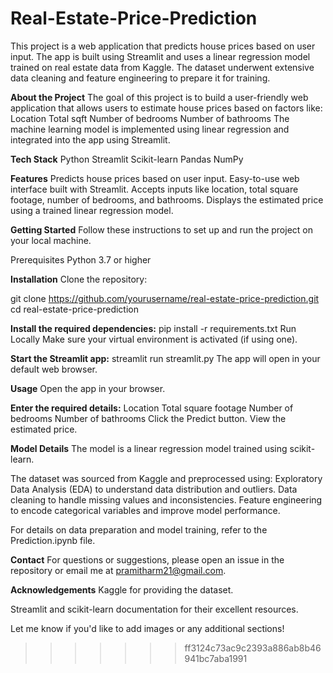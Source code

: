 # Real-Estate-Price-Prediction
This project is a web application that predicts house prices based on user input. The app is built using Streamlit and uses a linear regression model trained on real estate data from Kaggle. The dataset underwent extensive data cleaning and feature engineering to prepare it for training.

**About the Project**
The goal of this project is to build a user-friendly web application that allows users to estimate house prices based on factors like:
Location
Total sqft
Number of bedrooms
Number of bathrooms
The machine learning model is implemented using linear regression and integrated into the app using Streamlit.

**Tech Stack**
Python
Streamlit
Scikit-learn
Pandas
NumPy

**Features**
Predicts house prices based on user input.
Easy-to-use web interface built with Streamlit.
Accepts inputs like location, total square footage, number of bedrooms, and bathrooms.
Displays the estimated price using a trained linear regression model.

**Getting Started**
Follow these instructions to set up and run the project on your local machine.

Prerequisites
Python 3.7 or higher

**Installation**
Clone the repository:

git clone https://github.com/yourusername/real-estate-price-prediction.git
cd real-estate-price-prediction

**Install the required dependencies:**
pip install -r requirements.txt
Run Locally
Make sure your virtual environment is activated (if using one).

**Start the Streamlit app:**
streamlit run streamlit.py
The app will open in your default web browser.

**Usage**
Open the app in your browser.

**Enter the required details:**
Location
Total square footage
Number of bedrooms
Number of bathrooms
Click the Predict button.
View the estimated price.

**Model Details**
The model is a linear regression model trained using scikit-learn.

The dataset was sourced from Kaggle and preprocessed using:
Exploratory Data Analysis (EDA) to understand data distribution and outliers.
Data cleaning to handle missing values and inconsistencies.
Feature engineering to encode categorical variables and improve model performance.

For details on data preparation and model training, refer to the Prediction.ipynb file.

**Contact**
For questions or suggestions, please open an issue in the repository or email me at pramitharm21@gmail.com.

**Acknowledgements**
Kaggle for providing the dataset.

Streamlit and scikit-learn documentation for their excellent resources.

Let me know if you'd like to add images or any additional sections!







>>>>>>> ff3124c73ac9c2393a886ab8b46941bc7aba1991
